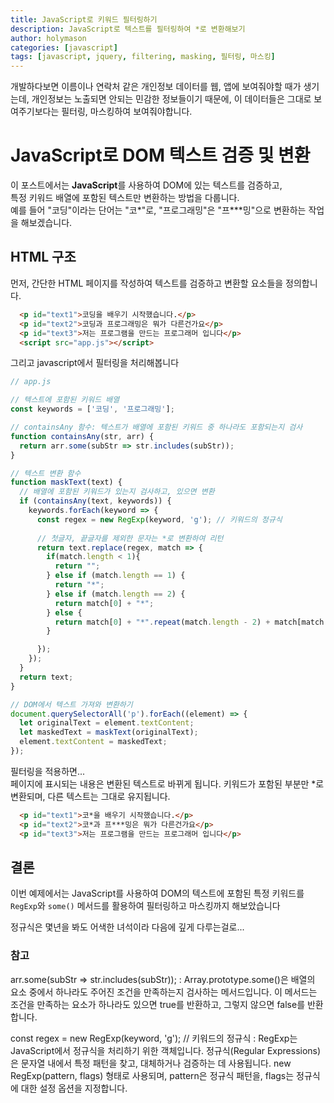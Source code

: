 ```yaml
---
title: JavaScript로 키워드 필터링하기
description: JavaScript로 텍스트를 필터링하여 *로 변환해보기 
author: holymason
categories: [javascript]
tags: [javascript, jquery, filtering, masking, 필터링, 마스킹]
---
```


개발하다보면 이름이나 연락처 같은 개인정보 데이터를 웹, 앱에 보여줘야할 때가 생기는데,
개인정보는 노출되면 안되는 민감한 정보들이기 때문에, 이 데이터들은 그대로 보여주기보다는 필터링, 마스킹하여 보여줘야합니다.

# JavaScript로 DOM 텍스트 검증 및 변환

이 포스트에서는 **JavaScript**를 사용하여 DOM에 있는 텍스트를 검증하고,  
특정 키워드 배열에 포함된 텍스트만 변환하는 방법을 다룹니다.  
예를 들어 "코딩"이라는 단어는 "코*"로, "프로그래밍"은 "프***밍"으로 변환하는 작업을 해보겠습니다.

## HTML 구조

먼저, 간단한 HTML 페이지를 작성하여 텍스트를 검증하고 변환할 요소들을 정의합니다.

```html
  <p id="text1">코딩을 배우기 시작했습니다.</p>
  <p id="text2">코딩과 프로그래밍은 뭐가 다른건가요</p>
  <p id="text3">저는 프로그램을 만드는 프로그래머 입니다</p>
  <script src="app.js"></script>
```

그리고 javascript에서 필터링을 처리해봅니다

```javascript
// app.js

// 텍스트에 포함된 키워드 배열
const keywords = ['코딩', '프로그래밍'];

// containsAny 함수: 텍스트가 배열에 포함된 키워드 중 하나라도 포함되는지 검사
function containsAny(str, arr) {
  return arr.some(subStr => str.includes(subStr));
}

// 텍스트 변환 함수
function maskText(text) {
  // 배열에 포함된 키워드가 있는지 검사하고, 있으면 변환
  if (containsAny(text, keywords)) {
    keywords.forEach(keyword => {
      const regex = new RegExp(keyword, 'g'); // 키워드의 정규식
      
      // 첫글자, 끝글자를 제외한 문자는 *로 변환하여 리턴
      return text.replace(regex, match => {
        if(match.length < 1){
          return "";
        } else if (match.length == 1) {
          return "*";
        } else if (match.length == 2) {
          return match[0] + "*";
        } else {
          return match[0] + "*".repeat(match.length - 2) + match[match.length - 1];
        }

      });
    });
  }
  return text;
}

// DOM에서 텍스트 가져와 변환하기
document.querySelectorAll('p').forEach((element) => {
  let originalText = element.textContent;
  let maskedText = maskText(originalText);
  element.textContent = maskedText;
});


```
필터링을 적용하면...  
페이지에 표시되는 내용은 변환된 텍스트로 바뀌게 됩니다. 키워드가 포함된 부분만 *로 변환되며, 다른 텍스트는 그대로 유지됩니다.

```html
  <p id="text1">코*을 배우기 시작했습니다.</p>
  <p id="text2">코*과 프***밍은 뭐가 다른건가요</p>
  <p id="text3">저는 프로그램을 만드는 프로그래머 입니다</p>
```

## 결론
이번 예제에서는 JavaScript를 사용하여 DOM의 텍스트에 포함된 특정 키워드를  
`RegExp`와 `some()` 메서드를 활용하여 필터링하고 마스킹까지 해보았습니다

정규식은 몇년을 봐도 어색한 녀석이라 다음에 깊게 다루는걸로...


### 참고
arr.some(subStr => str.includes(subStr));
: Array.prototype.some()은 배열의 요소 중에서 하나라도 주어진 조건을 만족하는지 검사하는 메서드입니다. 이 메서드는 조건을 만족하는 요소가 하나라도 있으면 true를 반환하고, 그렇지 않으면 false를 반환합니다.

const regex = new RegExp(keyword, 'g'); // 키워드의 정규식
: RegExp는 JavaScript에서 정규식을 처리하기 위한 객체입니다. 정규식(Regular Expressions)은 문자열 내에서 특정 패턴을 찾고, 대체하거나 검증하는 데 사용됩니다. new RegExp(pattern, flags) 형태로 사용되며, pattern은 정규식 패턴을, flags는 정규식에 대한 설정 옵션을 지정합니다.


